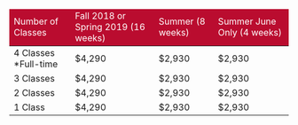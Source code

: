 <!DOCTYPE html PUBLIC "-//W3C//DTD XHTML 1.0 Transitional//EN" "http://www.w3.org/TR/xhtml1/DTD/xhtml1-transitional.dtd">
<html xmlns="http://www.w3.org/1999/xhtml">
<head>
<meta http-equiv="Content-Type" content="text/html; charset=utf-8" />
<title>Untitled Document</title>
</head>

<body>
<div id="myDIV">
<div class="table-responsive  table-condensed hidden-sm hidden-xs" style="overflow-x: auto;">
<table class="table table-hover table-striped " summary="Upcoming Sessions">
<thead>
<tr style="background-color: #ba0c2f; color: white;">
<td>Number of Classes</td>
<td name="tname_c_source">Fall 2018 or Spring 2019 (16 weeks)</td>
<td name="tname_c_source">Summer (8 weeks)</td>
<td name="tname_c_source">Summer June Only (4 weeks)</td>
</tr>
</thead>
<tbody>
<tr>
<td name="tname_rn_source">4 Classes *Full-time</td>
<td name="tname_r0">$4,290</td>
<td name="tname_r1">$2,930</td>
<td name="tname_r2">$2,930</td>
</tr>
<tr>
<td name="tname_rn_source">3 Classes</td>
<td name="tname_r0">$4,290</td>
<td name="tname_r1">$2,930</td>
<td name="tname_r2">$2,930</td>
</tr>
<tr>
<td name="tname_rn_source">2 Classes</td>
<td name="tname_r0">$4,290</td>
<td name="tname_r1">$2,930</td>
<td name="tname_r2">$2,930</td>
</tr>
<tr>
<td name="tname_rn_source">1 Class</td>
<td name="tname_r0">$4,290</td>
<td name="tname_r1">$2,930</td>
<td name="tname_r2">$2,930</td>
</tr>
<tr></tr>
</tbody>
</table>
</div>
</div>

<script type="text/javascript">
var x = document.getElementsByName("tname_c_source");
var x_row = document.getElementsByName("tname_rn_source");
var i;
var i1;
    var div_cc = document.createElement("DIV");
    
    var att_cc_class = document.createAttribute("class");
    att_cc_class.value = "container-fluid hidden-md hidden-lg";
    div_cc.setAttributeNode(att_cc_class);
    
    var att_cc_style = document.createAttribute("style");
    att_cc_style.value = "background-color: #F00;";
    div_cc.setAttributeNode(att_cc_style);
    
    var att_cc_id = document.createAttribute("id");
    att_cc_id.value = "div_cc";
    div_cc.setAttributeNode(att_cc_id);
    
    document.getElementById("myDIV").appendChild(div_cc); 
    
    for (i = 0; i < x.length; i++) 
    {
        var div_col = document.createElement("DIV"); 
        
        var att_col_style = document.createAttribute("style");
        att_col_style.value = "background-color: #ba0c2f; color: white;";
        div_col.setAttributeNode(att_col_style);
        
        var att_col_name = document.createAttribute("name");
        att_col_name.value = "div_col_name";
        div_col.setAttributeNode(att_col_name);
        
        var att_col_class = document.createAttribute("class");
        att_col_class.value = "row";
        div_col.setAttributeNode(att_col_class);
        
        var tname_col_text= document.getElementsByName("tname_c_source")[i].innerHTML;
        var t_col = document.createTextNode(tname_col_text);
        div_col.appendChild(t_col);
        document.getElementById("div_cc").appendChild(div_col); 
        
       
        
        for (i1 = 0; i1 < x_row.length; i1++) 
        {
            var rn_name=i;
            
            var div_rn = document.createElement("DIV");    
            
            var att_rn_style = document.createAttribute("style");
            att_rn_style.value = "background-color: #FFF; color: #999;";
            div_rn.setAttributeNode(att_rn_style);
            
            var att_rn_class = document.createAttribute("class");
            att_rn_class.value = "row";
            div_rn.setAttributeNode(att_rn_class); 
            
            var att_rn_name = document.createAttribute("name");
            att_rn_name.value = "div_rn"+rn_name;
            div_rn.setAttributeNode(att_rn_name);           
            
            document.getElementById("div_cc").appendChild(div_rn); 
            
            //rows names
            var div_rn_1 = document.createElement("DIV");
             
            var att_rn_1_class = document.createAttribute("class");
            att_rn_1_class.value = "col-sm-6 col-xs-6";
            div_rn_1.setAttributeNode(att_rn_1_class);
            
            var tname_rn_1_text= document.getElementsByName("tname_rn_source")[i1].innerHTML;
            var t_1 = document.createTextNode(tname_rn_1_text);
            div_rn_1.appendChild(t_1);
            document.getElementsByName(att_rn_name.value)[i1].appendChild(div_rn_1);
            //rows values
            
            var t_r_num = i;
            var t_r_name = "tname_r"+t_r_num;
            
            var div_rn_2 = document.createElement("DIV");
             
            var att_rn_2_class = document.createAttribute("class");
            att_rn_2_class.value = "col-sm-6 col-xs-6";
            div_rn_2.setAttributeNode(att_rn_2_class);
            
            var tname_rn_2_text= document.getElementsByName(t_r_name)[i1].innerHTML;
            var t_2 = document.createTextNode(tname_rn_2_text);
            div_rn_2.appendChild(t_2);
            document.getElementsByName(att_rn_name.value)[i1].appendChild(div_rn_2); 
            
    
        }
    
    }
</script>

</body>
</html>
